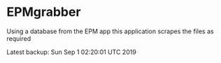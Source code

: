 # EPMgrabber
Using a database from the EPM app this application scrapes the files as required


Latest backup: Sun Sep 1 02:20:01 UTC 2019
